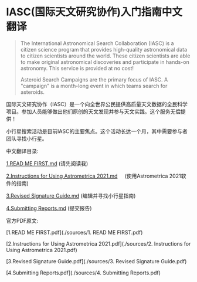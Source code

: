 # IASC(国际天文研究协作)入门指南中文翻译

> The International Astronomical Search Collaboration (IASC) is a citizen science program that provides high-quality astronomical data to citizen scientists around the world. These citizen scientists are able to make original astronomical discoveries and participate in hands-on astronomy. This service is provided at no cost!  
> 
> Asteroid Search Campaigns are the primary focus of IASC. A "campaign" is a month-long event in which teams search for asteroids.

国际天文研究协作（IASC）是一个向全世界公民提供高质量天文数据的全民科学项目。参加人员能够做出他们原创的天文发现并参与天文实践。这个服务无偿提供！

小行星搜索活动是目前IASC的主要焦点。这个活动长达一个月，其中需要参与者团队寻找小行星。



中文翻译目录:

[1.READ ME FIRST.md](./READ_ME_FIRST.md)   (请先阅读我)

[2.Instructions for Using Astrometrica 2021.md](./Instructions_for_Using_Astrometrica_2021.md)     (使用Astrometrica 2021软件的指南)

[3.Revised Signature Guide.md](./Revised_Signature_Guide.md)   (编辑并寻找小行星指南)

[4.Submitting Reports.md](./Submitting_Reports.md)   (提交报告)



官方PDF原文:

[1.READ ME FIRST.pdf](./sources/1. READ ME FIRST.pdf)

[2.Instructions for Using Astrometrica 2021.pdf](./sources/2. Instructions for Using Astrometrica 2021.pdf)

[3.Revised Signature Guide.pdf](./sources/3. Revised Signature Guide.pdf)

[4.Submitting Reports.pdf](./sources/4. Submitting Reports.pdf)

